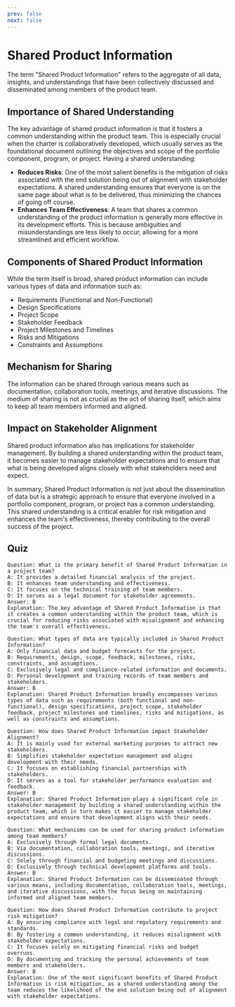 ```yaml
---
prev: false
next: false
---
```


# Shared Product Information

The term "Shared Product Information" refers to the aggregate of all data, insights, and understandings that have been collectively discussed and disseminated among members of the product team.

## Importance of Shared Understanding

The key advantage of shared product information is that it fosters a common understanding within the product team. This is especially crucial when the charter is collaboratively developed, which usually serves as the foundational document outlining the objectives and scope of the portfolio component, program, or project. Having a shared understanding:

- **Reduces Risks**: One of the most salient benefits is the mitigation of risks associated with the end solution being out of alignment with stakeholder expectations. A shared understanding ensures that everyone is on the same page about what is to be delivered, thus minimizing the chances of going off course.
- **Enhances Team Effectiveness**: A team that shares a common understanding of the product information is generally more effective in its development efforts. This is because ambiguities and misunderstandings are less likely to occur, allowing for a more streamlined and efficient workflow.

## Components of Shared Product Information

While the term itself is broad, shared product information can include various types of data and information such as:

- Requirements (Functional and Non-Functional)
- Design Specifications
- Project Scope
- Stakeholder Feedback
- Project Milestones and Timelines
- Risks and Mitigations
- Constraints and Assumptions

## Mechanism for Sharing

The information can be shared through various means such as documentation, collaboration tools, meetings, and iterative discussions. The medium of sharing is not as crucial as the act of sharing itself, which aims to keep all team members informed and aligned.

## Impact on Stakeholder Alignment

Shared product information also has implications for stakeholder management. By building a shared understanding within the product team, it becomes easier to manage stakeholder expectations and to ensure that what is being developed aligns closely with what stakeholders need and expect.

In summary, Shared Product Information is not just about the dissemination of data but is a strategic approach to ensure that everyone involved in a portfolio component, program, or project has a common understanding. This shared understanding is a critical enabler for risk mitigation and enhances the team's effectiveness, thereby contributing to the overall success of the project.

## Quiz

```quiz
Question: What is the primary benefit of Shared Product Information in a project team?
A: It provides a detailed financial analysis of the project.
B: It enhances team understanding and effectiveness.
C: It focuses on the technical training of team members.
D: It serves as a legal document for stakeholder agreements.
Answer: B
Explanation: The key advantage of Shared Product Information is that it creates a common understanding within the product team, which is crucial for reducing risks associated with misalignment and enhancing the team's overall effectiveness.

Question: What types of data are typically included in Shared Product Information?
A: Only financial data and budget forecasts for the project.
B: Requirements, design, scope, feedback, milestones, risks, constraints, and assumptions.
C: Exclusively legal and compliance-related information and documents.
D: Personal development and training records of team members and stakeholders.
Answer: B
Explanation: Shared Product Information broadly encompasses various types of data such as requirements (both functional and non-functional), design specifications, project scope, stakeholder feedback, project milestones and timelines, risks and mitigations, as well as constraints and assumptions.

Question: How does Shared Product Information impact Stakeholder Alignment?
A: It is mainly used for external marketing purposes to attract new stakeholders.
B: Simplifies stakeholder expectation management and aligns development with their needs.
C: It focuses on establishing financial partnerships with stakeholders.
D: It serves as a tool for stakeholder performance evaluation and feedback.
Answer: B
Explanation: Shared Product Information plays a significant role in stakeholder management by building a shared understanding within the product team, which in turn makes it easier to manage stakeholder expectations and ensure that development aligns with their needs.

Question: What mechanisms can be used for sharing product information among team members?
A: Exclusively through formal legal documents.
B: Via documentation, collaboration tools, meetings, and iterative discussions.
C: Solely through financial and budgeting meetings and discussions.
D: Exclusively through technical development platforms and tools.
Answer: B
Explanation: Shared Product Information can be disseminated through various means, including documentation, collaboration tools, meetings, and iterative discussions, with the focus being on maintaining informed and aligned team members.

Question: How does Shared Product Information contribute to project risk mitigation?
A: By ensuring compliance with legal and regulatory requirements and standards.
B: By fostering a common understanding, it reduces misalignment with stakeholder expectations.
C: It focuses solely on mitigating financial risks and budget overruns.
D: By documenting and tracking the personal achievements of team members and stakeholders.
Answer: B
Explanation: One of the most significant benefits of Shared Product Information is risk mitigation, as a shared understanding among the team reduces the likelihood of the end solution being out of alignment with stakeholder expectations.
```
